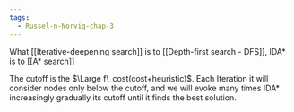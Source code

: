 ```yaml
---
tags:
  - Russel-n-Norvig-chap-3
---
```

What [[Iterative-deepening search]] is to [[Depth-first search - DFS]], IDA* is to [[A* search]]

The cutoff is the $\Large f\_cost(cost+heuristic)$. Each Iteration it will consider nodes only below the cutoff, and we will evoke many times IDA* increasingly gradually its cutoff until it finds the best solution.
